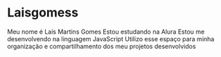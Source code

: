 # Laisgomess
Meu nome é Laís Martins Gomes  Estou estudando na Alura Estou me desenvolvendo na linguagem JavaScript Utilizo esse espaço para minha organização e compartilhamento dos meu projetos desenvolvidos
